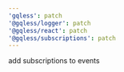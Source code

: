 ```yaml
---
'gqless': patch
'@gqless/logger': patch
'@gqless/react': patch
'@gqless/subscriptions': patch
---
```


add subscriptions to events
